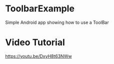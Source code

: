 # ToolbarExample
Simple Android app showing how to use a ToolBar
# Video Tutorial
https://youtu.be/DxyH8t63NWw
